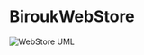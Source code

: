 # BiroukWebStore 
![WebStore UML](https://user-images.githubusercontent.com/63082912/235525332-9a8868e4-b628-4d68-a180-b2b93ca766bf.jpeg)
